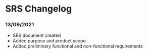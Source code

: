 # SRS Changelog
### 13/09/2021
* SRS document created
* Added purpose and product scope
* Added preliminary functional and non-functional requirements  
